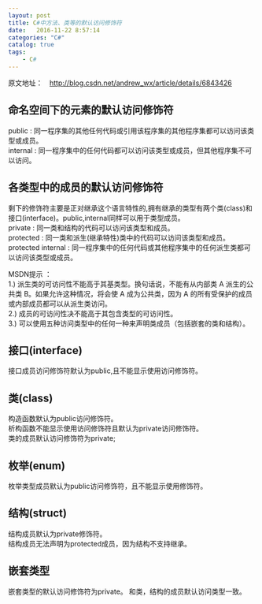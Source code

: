 ```yaml
---
layout: post
title: C#中方法、类等的默认访问修饰符
date:   2016-11-22 8:57:14
categories: "C#"
catalog: true
tags: 
    - C#
---
```




原文地址：　http://blog.csdn.net/andrew_wx/article/details/6843426

## 命名空间下的元素的默认访问修饰符

public : 同一程序集的其他任何代码或引用该程序集的其他程序集都可以访问该类型或成员。  
internal : 同一程序集中的任何代码都可以访问该类型或成员，但其他程序集不可以访问。   
 
## 各类型中的成员的默认访问修饰符

剩下的修饰符主要是正对继承这个语言特性的,拥有继承的类型有两个类(class)和接口(interface)。public,internal同样可以用于类型成员。  
private : 同一类和结构的代码可以访问该类型和成员。  
protected : 同一类和派生(继承特性)类中的代码可以访问该类型和成员。   
protected internal :  同一程序集中的任何代码或其他程序集中的任何派生类都可以访问该类型或成员。  
 
MSDN提示 ：  
1.) 派生类的可访问性不能高于其基类型。换句话说，不能有从内部类 A 派生的公共类 B。如果允许这种情况，将会使 A 成为公共类，因为 A 的所有受保护的成员或内部成员都可以从派生类访问。   
2.) 成员的可访问性决不能高于其包含类型的可访问性。    
3.) 可以使用五种访问类型中的任何一种来声明类成员（包括嵌套的类和结构）。   
 
## 接口(interface)

接口成员访问修饰符默认为public,且不能显示使用访问修饰符。  
 
## 类(class)

构造函数默认为public访问修饰符。  
析构函数不能显示使用访问修饰符且默认为private访问修饰符。   
类的成员默认访问修饰符为private;   
 
## 枚举(enum)

枚举类型成员默认为public访问修饰符，且不能显示使用修饰符。  
 
## 结构(struct) 

结构成员默认为private修饰符。   
结构成员无法声明为protected成员，因为结构不支持继承。   
 
## 嵌套类型

嵌套类型的默认访问修饰符为private。 和类，结构的成员默认访问类型一致。  
	
